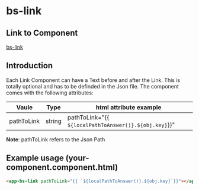 # bs-link

## Link to Component

[bs-link](../../../src/app/layouts/base-structures/bs-link/bs-link.component.ts)

## Introduction

Each Link Component can have a Text before and after the Link. This is totally optional and has to be definded in the Json file. The component comes with the following attributes:

| Vaule      | Type   | html attribute example                                |
| ---------- | ------ | ----------------------------------------------------- |
| pathToLink | string | pathToLink="{{ `${localPathToAnswer()}.${obj.key}`}}" |

**Note**: pathToLink refers to the Json Path

## Example usage (your-component.component.html)

```html
<app-bs-link pathToLink="{{ `${localPathToAnswer()}.${obj.key}`}}"></app-bs-link>
```
